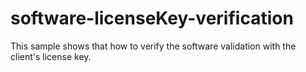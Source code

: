 # software-licenseKey-verification
This sample shows that how to verify the software validation with the client's license key.
